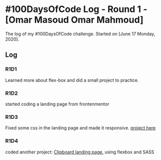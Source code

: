 # #100DaysOfCode Log - Round 1 - [Omar Masoud Omar Mahmoud]

The log of my #100DaysOfCode challenge. Started on [June 17 Monday, 2020].

## Log

### R1D1 
Learned more about flex-box and did a small project to practice.

### R1D2
started coding a landing page from frontenmentor

### R1D3
Fixed some css in the landing page and made it responsive. [project here](https://fylo-dark-mode-challenge-41x6x4332.now.sh)

### R1D4
coded another project: [Clipboard landing page.](https://clipboard-mu.now.sh/) using flexbox and SASS
